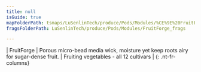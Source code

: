 ```yaml
---
title: null
isGuide: true
mapFolderPath: tsmaps/LuSenlinTech/produce/Pods/Modules/%CE%9E%20FruitForge
fragsFolderPath: LuSenlinTech/produce/Pods/Modules/FruitForge_frags

---
```



<!-- tsGuideRenderComment {"guide":{"id":"yGB17E12b","path":"LuSenlinTech/produce/Pods/Modules","fragmentFolderPath":"LuSenlinTech/produce/Pods/Modules/FruitForge_frags"},"fragment":{"id":"yGB17E12b","topLevelMapKey":"wekUww017C","mapKeyChain":"wekUww017C","guideID":"yGB17E0rG","guidePath":"c:/GitHub/MuddySpud/MuddySpud.github.io/tsmaps/LuSenlinTech/produce/Pods/Modules/FruitForge.tspod","chartKey":"wekUww017C","isLeaf":false,"options":[{"id":"yGB17I0CJ","option":"FruitForge details","order":1,"isAncillary":true}]}} -->

| FruitForge | Porous micro-bead media wick, moisture yet keep roots airy for sugar-dense fruit. | Fruiting vegetables - all 12 cultivars |
{: .nt-fr-columns}
